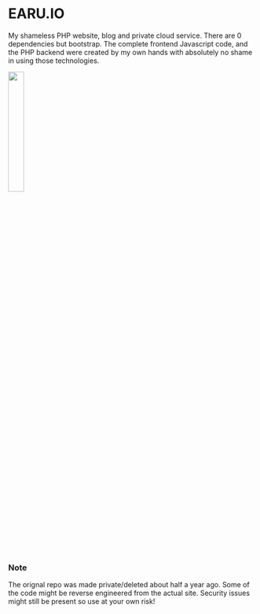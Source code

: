 # EARU.IO
My shameless PHP website, blog and private cloud service.
There are 0 dependencies but bootstrap. The complete frontend Javascript code, and the PHP backend were created by my own hands
with absolutely no shame in using those technologies.

<img src="https://earu.io/resources/img/logo.png" width="25%">

### Note
The orignal repo was made private/deleted about half a year ago.
Some of the code might be reverse engineered from the actual site.
Security issues might still be present so use at your own risk!